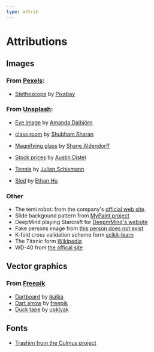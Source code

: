 ```yaml
---
type: attrib
---
```


# Attributions

<div style="direction:ltr;unicode-bidi:bidi-override">

## Images

### From [Pexels](https://www.pexels.com/):

- [Stethoscope](https://www.pexels.com/photo/blue-and-silver-stetoscope-40568/) by [Pixabay](https://www.pexels.com/@pixabay)

### From [Unsplash](https://unsplash.com):

- [Eye image](https://unsplash.com/photos/UbJMy92p8wk) by [Amanda Dalbjörn](https://unsplash.com/@amandadalbjorn?utm_source=unsplash&amp;utm_medium=referral&amp;utm_content=creditCopyText)

- [class room](https://unsplash.com/photos/Z-fq3wBVfMU) by [Shubham Sharan](https://unsplash.com/@shubhamsharan?utm_source=unsplash&amp;utm_medium=referral&amp;utm_content=creditCopyText)

- [Magnifying glass](https://unsplash.com/photos/mQHEgroKw2k) by [Shane Aldendorff](https://unsplash.com/@pluyar?utm_source=unsplash&amp;utm_medium=referral&amp;utm_content=creditCopyText)

- [Stock prices](https://unsplash.com/photos/DfjJMVhwH_8) by [Austin Distel](https://unsplash.com/@austindistel?utm_source=unsplash&amp;utm_medium=referral&amp;utm_content=creditCopyText)

- [Tennis](https://unsplash.com/photos/Z4Sxy1_3wdY) by [Julian Schiemann](https://unsplash.com/@bonvoyagepictures?utm_source=unsplash&amp;utm_medium=referral&amp;utm_content=creditCopyText)

- [Sled](https://unsplash.com/photos/yB_aiAWkm40) by [Ethan Hu](https://unsplash.com/@ethanhjy?utm_source=unsplash&utm_medium=referral&utm_content=creditCopyText)

### Other

- The temi robot: from the company's [official web site](https://www.robotemi.com/).
- Slide backgound pattern from [MyPaint project](https://github.com/mypaint/mypaint)
- DeepMind playing Starcraft for [DeepmMind's website](https://deepmind.com/blog/article/alphastar-mastering-real-time-strategy-game-starcraft-ii)
- Fake persons image from [this person does not exist](https://thispersondoesnotexist.com/)
- K-fold cross validation scheme form [scikit-learn](https://scikit-learn.org/stable/modules/cross_validation.html)
- The Titanic form [Wikipedia](https://en.wikipedia.org/wiki/Titanic)
- WD-40 from [the offical site](https://www.wd40.com/products/smart-straw-12-oz/)

## Vector graphics

### From [Freepik](https://www.freepik.com/)

- [Dartboard](https://www.freepik.com/free-vector/dart-board-icon_838791.htm) by [ikaika](https://www.freepik.com/ikaika)
- [Dart arrow](https://www.freepik.com/free-vector/target-concept_764916.htm) by [freepik](https://www.freepik.com/freepik)
- [Duck tape](https://www.freepik.com/free-vector/gray-silver-duct-roll-adhesive-tape-realistic_6055214.htm) by [upklyak](https://www.freepik.com/upklyak)

## Fonts

- [Trashim from the Culmus project](http://culmus.sourceforge.net/fancy/index.html)

</div>

